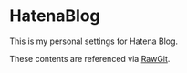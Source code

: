 # HatenaBlog

This is my personal settings for Hatena Blog.

These contents are referenced via [RawGit](https://rawgit.com/). 
